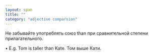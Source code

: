 ```yaml
---
layout: span
title: ""
category: "adjective comparsion"
---
```

<section class='rules'><span><p>Не забывайте употреблять союз than при сравнительной степени прилагательного.</p>
• E.g. Tom is taller than Kate.
Том выше Кати.</span></section>